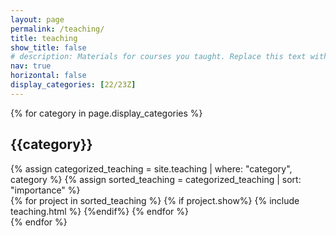 ```yaml
---
layout: page
permalink: /teaching/
title: teaching
show_title: false
# description: Materials for courses you taught. Replace this text with your description.
nav: true
horizontal: false
display_categories: [22/23Z]
---
```


<!-- For now, this page is assumed to be a static description of your courses. You can convert it to a collection similar to `_teaching/` so that you can have a dedicated page for each course.

Organize your courses by years, topics, or universities, however you like! -->

<div class="teaching">
 {% for category in page.display_categories %}
      <h2 class="category">{{category}}</h2>
      {% assign categorized_teaching = site.teaching | where: "category", category %}
      {% assign sorted_teaching = categorized_teaching | sort: "importance" %}
      <!-- Generate cards for each project -->
        <div class="container">
          <div class="row row-cols-1">
          {% for project in sorted_teaching %}
            {% if project.show%}
                {% include teaching.html %}
            {%endif%}
          {% endfor %}
          </div>
        </div>
    {% endfor %}
</div>